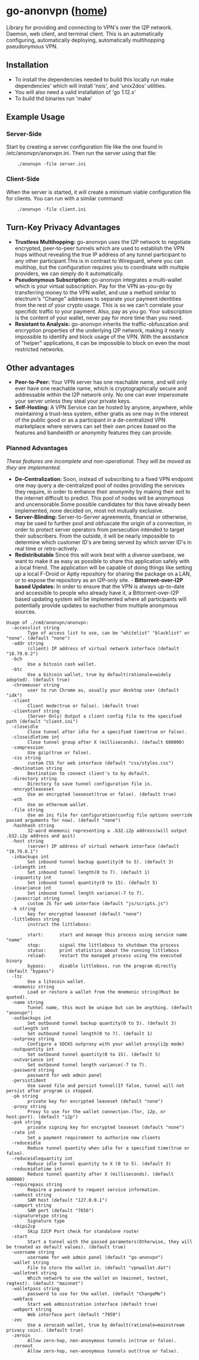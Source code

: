 
go-anonvpn ([home](/))
======================

Library for providing and connecting to VPN's over the I2P network.
Daemon, web client, and terminal client. This is an automatically
configuring, automatically deploying, automatically multihopping
pseudonymous VPN.


Installation
-------------

  - To install the dependencies needed to build this locally run
   make dependencies' which will install 'nsis', and 'unix2dos'
   utilities.
  - You will also need a valid installation of 'go 1.12.x'
  - To build thd binaries run 'make'


Example Usage
-------------

### Server-Side

Start by creating a server configuration file like the one found in
/etc/anonvpn/anonvpn.ini. Then run the server using that file:

        ./anonvpn -file server.ini


### Client-Side

When the server is started, it will create a minimum viable configuration
file for clients. You can run with a similar command:

        ./anonvpn -file client.ini


Turn-Key Privacy Advantages
---------------------------

  - **Trustless Multihopping:** go-anonvpn uses the I2P network to negotiate
   encrypted, peer-to-peer tunnels which are used to establish the VPN hops
   without revealing the true IP address of any tunnel participant to any
   other participant.This is in contrast to Wireguard, where you can multihop,
   but the configuration requires you to coordinate with multiple providers,
   we can simply do it automatically.
  - **Pseudonymous Subscription:** go-anonvpn integrates a multi-wallet which
   is your virtual subscription. Pay for the VPN as-you-go by transferring
   money to the VPN wallet, and use a method similar to electrum's "Change"
   addresses to separate your payment identities from the rest of your crypto
   usage. This is so we can't correlate your specifidc traffic to your payment.
   Also, pay as you go. Your subscription is the content of your wallet, never
   pay for more time than you need.
  - **Resistant to Analysis:** go-anonvpn inherits the traffic-obfuscation and
   encryption properties of the underlying I2P network, making it nearly
   impossible to identify and block usage of the VPN. With the assistance
   of "helper" applications, it can be impossible to block on even the
   most restricted networks.


Other advantages
----------------

   - **Peer-to-Peer:** Your VPN server has one reachable name, and will only
    ever have one reachable name, which is cryptographically secure and 
    addressable within the I2P network only. No one can ever impersonate your
    server unless they steal your private keys.
   - **Self-Hosting:** A VPN Service can be hosted by anyone, anywhere, while
    maintaining a trust-less system, either gratis as one may in the interest of
    the public good or as a participant in a de-centralized VPN marketplace
    where servers can set their own prices based on the features and bandwidth
    or anonymity features they can provide.


### Planned Advantages

*These features are incomplete and non-operational. They will be moved as they*
*are implemented.*

   - **De-Centralization:** Soon, instead of subscribing to a fixed VPN endpoint
    one may query a de-centralized pool of nodes providing the services they
    require, in order to enhance their anonymity by making their exit to the
    internet difficult to predict. This pool of nodes will be anonymous and
    uncensorable.Some possible candidates for this have already been
    implemented, none decided on, most not mutually exclusive.
   - **Server-Blinding:** Server-to-Server agreements, financial or otherwise,
    may be used to further pool and obfuscate the origin of a connection, in order
    to protect server operators from persecution intended to target their
    subscribers. From the outside, it will be nearly impossible to determine
    which customer ID's are being served by which server ID's in real time
    or retro-actively.
   - **Redistributable** Since this will work best with a diverse userbase, we
    want to make it as easy as possible to share this application safely with
    a local friend. The application will be capable of doing things like setting
    up a local F-Droid or Aptly repository for sharing the package on a LAN, or
    to expose the repository as an I2P-only site.
    - **Bittorrent-over-I2P based Updates:** In order to ensure that the VPN is
    always up-to-date and accessible to people who already have it, a
    Bittorrent-over-I2P based updating system will be implemented where all
    participants will potentially provide updates to eachother from multiple
    anonymous sources.


```
Usage of ./cmd/anonvpn/anonvpn:
  -accesslist string
    	Type of access list to use, can be "whitelist" "blacklist" or "none". (default "none")
  -addr string
    	(client) IP address of virtual network interface (default "10.79.0.2")
  -bch
    	Use a bitcoin cash wallet.
  -btc
    	Use a bitcoin wallet, true by default(rationale=widely adopted). (default true)
  -chromeuser string
    	user to run Chrome as, usually your desktop user (default "idk")
  -client
    	Client mode(true or false). (default true)
  -clientconf string
    	(Server Only) Output a client config file to the specified path (default "client.ini")
  -closeidle
    	Close tunnel after idle for a specified time(true or false).
  -closeidletime int
    	Close tunnel group after X (milliseconds). (default 600000)
  -compression
    	Uze gzip(true or false).
  -css string
    	custom CSS for web interface (default "css/styles.css")
  -destination string
    	Destination to connect client's to by default.
  -directory string
    	Directory to save tunnel configuration file in.
  -encryptleaseset
    	Use an encrypted leaseset(true or false). (default true)
  -eth
    	Use an ethereum wallet.
  -file string
    	Use an ini file for configuration(config file options override passed arguments for now). (default "none")
  -hashhash string
    	32-word mnemonic representing a .b32.i2p address(will output .b32.i2p address and quit)
  -host string
    	(server) IP address of virtual network interface (default "10.79.0.1")
  -inbackups int
    	Set inbound tunnel backup quantity(0 to 5). (default 3)
  -inlength int
    	Set inbound tunnel length(0 to 7). (default 1)
  -inquantity int
    	Set inbound tunnel quantity(0 to 15). (default 5)
  -invariance int
    	Set inbound tunnel length variance(-7 to 7).
  -javascript string
    	custom JS for web interface (default "js/scripts.js")
  -k string
    	key for encrypted leaseset (default "none")
  -littleboss string
    	instruct the littleboss:
    	
    	start:		start and manage this process using service name "name"
    	stop:		signal the littleboss to shutdown the process
    	status:		print statistics about the running littleboss
    	reload:		restart the managed process using the executed binary
    	bypass:		disable littleboss, run the program directly (default "bypass")
  -ltc
    	Use a litecoin wallet.
  -mnemonic string
    	Load or restore a wallet from the mnemonic string(Must be quoted).
  -name string
    	Tunnel name, this must be unique but can be anything. (default "anonvpn")
  -outbackups int
    	Set outbound tunnel backup quantity(0 to 5). (default 3)
  -outlength int
    	Set outbound tunnel length(0 to 7). (default 1)
  -outproxy string
    	Configure a SOCKS outproxy with your wallet proxy(i2p mode)
  -outquantity int
    	Set outbound tunnel quantity(0 to 15). (default 5)
  -outvariance int
    	Set outbound tunnel length variance(-7 to 7).
  -password string
    	password for web admin panel
  -persistident
    	Use saved file and persist tunnel(If false, tunnel will not persist after program is stopped.
  -pk string
    	private key for encrypted leaseset (default "none")
  -proxy string
    	Proxy to use for the wallet connection.(Tor, i2p, or host:port). (default "i2p")
  -psk string
    	private signing key for encrypted leaseset (default "none")
  -rate int
    	Set a payment requirement to authorize new clients
  -reduceidle
    	Reduce tunnel quantity when idle for a specified time(true or false).
  -reduceidlequantity int
    	Reduce idle tunnel quantity to X (0 to 5). (default 3)
  -reduceidletime int
    	Reduce tunnel quantity after X (milliseconds). (default 600000)
  -requirepass string
    	Require a password to request service information.
  -samhost string
    	SAM host (default "127.0.0.1")
  -samport string
    	SAM port (default "7656")
  -signaturetype string
    	Signature type
  -skipi2cp
    	Skip I2CP Port check for standalone router
  -start
    	Start a tunnel with the passed parameters(Otherwise, they will be treated as default values). (default true)
  -username string
    	username for web admin panel (default "go-anonvpn")
  -wallet string
    	File to store the wallet in. (default "vpnwallet.dat")
  -walletnet string
    	Which network to use the wallet on (mainnet, testnet, regtest). (default "mainnet")
  -walletpass string
    	password to use for the wallet. (default "ChangeMe")
  -webface
    	Start web administration interface (default true)
  -webport string
    	Web interface port (default "7959")
  -zec
    	Use a zerocash wallet, true by default(rationale=mainstream privacy coin). (default true)
  -zeroin
    	Allow zero-hop, non-anonymous tunnels in(true or false).
  -zeroout
    	Allow zero-hop, non-anonymous tunnels out(true or false).
```



